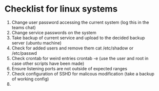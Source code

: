 # Checklist for linux systems

1. Change user password accessing the current system (log this in the teams chat)
2. Change service passwords on the system
3. Take backup of current service and upload to the decided backup server (ubuntu machine)
3. Check for added users and remove them
    cat /etc/shadow or /etc/passwd
4. Check crontab for weird entries 
    crontab -e (use the user and root in case other scripts have been made)
5. Ensure listening ports are not outside of expected ranges
6. Check configuration of SSHD for malicous modification (take a backup of working config)
7. 